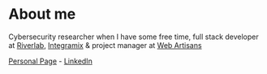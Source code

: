 # About me

Cybersecurity researcher when I have some free time, full stack developer at [Riverlab](https://riverlab.org), [Integramix](https://integramix.com.br) & project manager at [Web Artisans](https://webartisans.riverlab.org)

[Personal Page](https://boss.riverlab.org) - [LinkedIn](https://www.linkedin.com/in/jassriver/)

<img width="1" height="0" src="https://profile-counter.glitch.me/jassriver/count.svg" />
